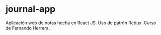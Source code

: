 # journal-app
 Aplicación web de notas hecha en React JS. Uso de patrón Redux. Curso de Fernando Herrera.
